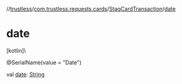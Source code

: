 //[trustless](../../../index.md)/[com.trustless.requests.cards](../index.md)/[StaqCardTransaction](index.md)/[date](date.md)

# date

[kotlin]\

@SerialName(value = &quot;Date&quot;)

val [date](date.md): [String](https://kotlinlang.org/api/latest/jvm/stdlib/kotlin/-string/index.html)
